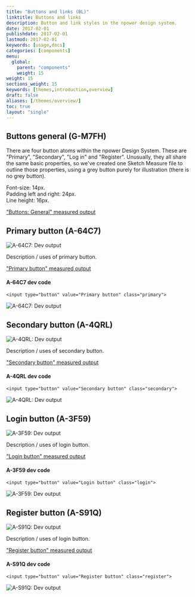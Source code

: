 ```yaml
---
title: "Buttons and links (BL)"
linktitle: Buttons and links
description: Button and link styles in the npower design system.
date: 2017-02-01
publishdate: 2017-02-01
lastmod: 2017-02-01
keywords: [usage,docs]
categories: [components]
menu:
  global:
    parent: "components"
    weight: 15
weight: 15
sections_weight: 15
keywords: [themes,introduction,overview]
draft: false
aliases: [/themes/overview/]
toc: true
layout: "single"
---
```


## Buttons general (G-M7FH)

There are four button atoms within the npower Design System. These are "Primary", "Secondary", "Log in" and "Register". Unusually, they all share the same basic properties, so we've created one Sketch Measure file to outline those properties, using a grey button purely for illustration (there is no grey button).

Font-size: 14px.  
Padding left and right: 24px.  
Line height: 16px.  

<a href="/sketch-measure/BL-Buttons/#artboard0" target="_blank">"Buttons: General" measured output</a>



## Primary button (A-64C7)

![A-64C7: Dev output](/images/components/bl/A-64C7.png "Primary button")

Description / uses of primary button.

<a href="/sketch-measure/BL-Buttons/#artboard1" target="_blank">"Primary button" measured output</a>

#### A-64C7 dev code

```go-html-template
<input type="button" value="Primary button" class="primary">
```

![A-64C7: Dev output](/images/components/bl/A-64C7.png "Primary button")




## Secondary button (A-4QRL)

![A-4QRL: Dev output](/images/components/bl/A-4QRL.png "Secondary button")

Description / uses of secondary button.

<a href="/sketch-measure/BL-Buttons/#artboard2" target="_blank">"Secondary button" measured output</a>

#### A-4QRL dev code

```go-html-template
<input type="button" value="Secondary button" class="secondary">
```

![A-4QRL: Dev output](/images/components/bl/A-4QRL.png "Secondary button")



## Login button (A-3F59)

![A-3F59: Dev output](/images/components/bl/A-3F59.png "Login button")

Description / uses of login button.

<a href="/sketch-measure/BL-Buttons/#artboard3" target="_blank">"Login button" measured output</a>

#### A-3F59 dev code

```go-html-template
<input type="button" value="Login button" class="login">
```

![A-3F59: Dev output](/images/components/bl/A-3F59.png "Login button")



## Register button (A-S91Q)

![A-S91Q: Dev output](/images/components/bl/A-S91Q.png "Register button")

Description / uses of login button.

<a href="/sketch-measure/BL-Buttons/#artboard4" target="_blank">"Register button" measured output</a>

#### A-S91Q dev code

```go-html-template
<input type="button" value="Register button" class="register">
```

![A-S91Q: Dev output](/images/components/bl/A-S91Q.png "Register button")


<!-- [Ace]: /templates/alternatives/ -->
